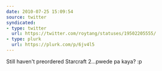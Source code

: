 ```yaml
---
date: 2010-07-25 15:09:54
source: twitter
syndicated:
- type: twitter
  url: https://twitter.com/roytang/statuses/19502205555/
- type: plurk
  url: https://plurk.com/p/6jv4l5
---
```


Still haven't preordered Starcraft 2...pwede pa kaya? :p
